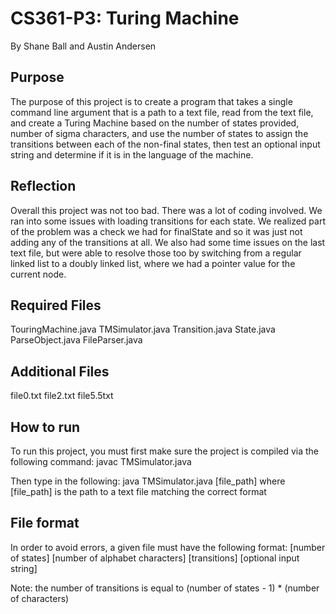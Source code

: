 # CS361-P3: Turing Machine
By Shane Ball and Austin Andersen
## Purpose
The purpose of this project is to create a program that takes a single command line argument that is a path to a text file, read from the text file, and create a Turing Machine based on the number of states provided, number of sigma characters, and use the number of states to assign the transitions between each of the non-final states, then test an optional input string and determine if it is in the language of the machine.

## Reflection
Overall this project was not too bad. There was a lot of coding involved. We ran into some issues with loading transitions for each state. We realized part of the problem was a check we had for finalState and so it was just not adding any of the transitions at all. We also had some time issues on the last text file, but were able to resolve those too by switching from a regular linked list to a doubly linked list, where we had a pointer value for the current node.

## Required Files
TouringMachine.java
TMSimulator.java
Transition.java
State.java
ParseObject.java
FileParser.java

## Additional Files
file0.txt
file2.txt
file5.5txt

## How to run
To run this project, you must first make sure the project is compiled via the following command:
javac TMSimulator.java

Then type in the following:
java TMSimulator.java [file_path]
where [file_path] is the path to a text file matching the correct format

## File format
In order to avoid errors, a given file must have the following format:
[number of states]
[number of alphabet characters]
[transitions]
[optional input string]

Note: the number of transitions is equal to (number of states - 1) * (number of characters)
